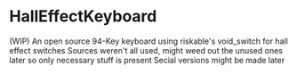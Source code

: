 # HallEffectKeyboard
(WIP) An open source 94-Key keyboard using riskable's void_switch for hall effect switches
Sources weren't all used, might weed out the unused ones later so only necessary stuff is present
Secial versions might be made later
